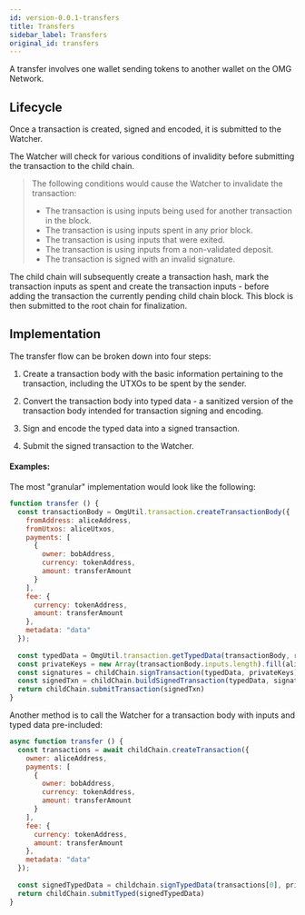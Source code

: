 ```yaml
---
id: version-0.0.1-transfers
title: Transfers
sidebar_label: Transfers
original_id: transfers
---
```


A transfer involves one wallet sending tokens to another wallet on the OMG Network.

## Lifecycle

Once a transaction is created, signed and encoded, it is submitted to the Watcher.

The Watcher will check for various conditions of invalidity before submitting the transaction to the child chain.

> The following conditions would cause the Watcher to invalidate the transaction:
>
> - The transaction is using inputs being used for another transaction in the block.
> - The transaction is using inputs spent in any prior block.
> - The transaction is using inputs that were exited.
> - The transaction is using inputs from a non-validated deposit.
> - The transaction is signed with an invalid signature.

The child chain will subsequently create a transaction hash, mark the transaction inputs as spent and create the transaction inputs - before adding the transaction the currently pending child chain block. This block is then submitted to the root chain for finalization.

## Implementation

The transfer flow can be broken down into four steps:

1. Create a transaction body with the basic information pertaining to the transaction, including the UTXOs to be spent by the sender.

2. Convert the transaction body into typed data - a sanitized version of the transaction body intended for transaction signing and encoding.

3. Sign and encode the typed data into a signed transaction.

4. Submit the signed transaction to the Watcher.

#### Examples:

The most "granular" implementation would look like the following:

```js
function transfer () {
  const transactionBody = OmgUtil.transaction.createTransactionBody({
    fromAddress: aliceAddress,
    fromUtxos: aliceUtxos,
    payments: [
      {
        owner: bobAddress,
        currency: tokenAddress,
        amount: transferAmount
      }
    ],
    fee: {
      currency: tokenAddress,
      amount: transferAmount
    },
    metadata: "data"
  });
  
  const typedData = OmgUtil.transaction.getTypedData(transactionBody, rootChainPlasmaContractAddress)
  const privateKeys = new Array(transactionBody.inputs.length).fill(alicePrivateKey)
  const signatures = childChain.signTransaction(typedData, privateKeys)
  const signedTxn = childChain.buildSignedTransaction(typedData, signatures)
  return childChain.submitTransaction(signedTxn)
}
```

Another method is to call the Watcher for a transaction body with inputs and typed data pre-included:

```js
async function transfer () {
  const transactions = await childChain.createTransaction({
    owner: aliceAddress,
    payments: [
      {
        owner: bobAddress,
        currency: tokenAddress,
        amount: transferAmount
      }
    ],
    fee: {
      currency: tokenAddress,
      amount: transferAmount
    },
    metadata: "data"
  });
  
  const signedTypedData = childchain.signTypedData(transactions[0], privateKeys)
  return childChain.submitTyped(signedTypedData)
}
```
